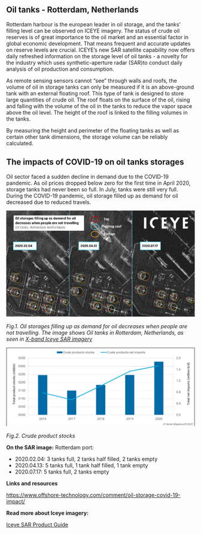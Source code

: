 ## Oil tanks - Rotterdam, Netherlands

Rotterdam harbour is the european leader in oil storage, and the tanks' filling level can be observed on ICEYE imagery.
The status of crude oil reserves is of great importance to the oil market and an essential factor in global economic development. That means frequent and accurate updates on reserve levels are crucial. ICEYE’s new SAR satellite capability now offers daily refreshed information on the storage level of oil tanks - a novelty for the industry which uses synthetic-aperture radar (SAR)to conduct daily analysis of oil production and consumption. 

As remote sensing sensors cannot “see” through walls and roofs, the volume of oil in storage tanks can only be measured if it is an above-ground tank with an external floating roof. This type of tank is designed to store large quantities of crude oil. The roof floats on the surface of the oil, rising and falling with the volume of the oil in the tanks to reduce the vapor space above the oil level. The height of the roof is linked to the filling volumes in the tanks.

By measuring the height and perimeter of the floating tanks as well as certain other tank dimensions, the storage volume can be reliably calculated.

## The impacts of COVID-19 on oil tanks storages

Oil sector faced a sudden decline in demand due to the COVID-19 pandemic. As oil prices dropped below zero for the first time in April 2020, storage tanks had never been so full.  In July, tanks were still very full. During the COVID-19 pandemic, oil storage filled up as demand for oil decreased due to reduced travels.

![](https://raw.githubusercontent.com/eurodatacube/eodash-assets/main/collections/E3_oil_storage_volume/NL3-E3-Fig1.png)

*Fig.1. Oil storages filling up as demand for oil decreases when people are not travelling. The image shows Oil tanks in Rotterdam, Netherlands, as seen in [X-band Iceye SAR imagery](https://www.iceye.com/)*

![](https://raw.githubusercontent.com/eurodatacube/eodash-assets/main/collections/E3_oil_storage_volume/NL3-E3-Fig2.png)

*Fig.2. Crude product stocks*

**On the SAR image:** Rotterdam port:
- 2020.02.04: 3 tanks full, 2  tanks half filled, 2 tanks empty
- 2020.04.13: 5 tanks full, 1 tank half filled, 1 tank empty
- 2020.07.17: 5 tanks full, 2 tanks empty


**Links and resources**

https://www.offshore-technology.com/comment/oil-storage-covid-19-impact/

**Read more about Iceye imagery:**

[Iceye SAR Product Guide](https://www.iceye.com/hubfs/Downloadables/ICEYE-SAR-Product-Guide.pdf)
